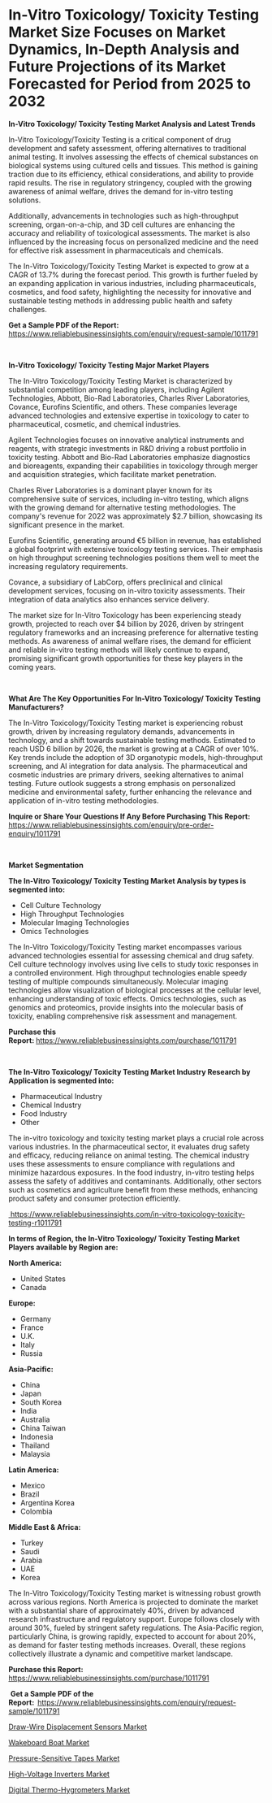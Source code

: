 <p><h1>In-Vitro Toxicology/ Toxicity Testing Market Size Focuses on Market Dynamics, In-Depth Analysis and Future Projections of its Market Forecasted for Period from 2025 to 2032</h1></p><p><strong>In-Vitro Toxicology/ Toxicity Testing Market Analysis and Latest Trends</strong></p>
<p><p>In-Vitro Toxicology/Toxicity Testing is a critical component of drug development and safety assessment, offering alternatives to traditional animal testing. It involves assessing the effects of chemical substances on biological systems using cultured cells and tissues. This method is gaining traction due to its efficiency, ethical considerations, and ability to provide rapid results. The rise in regulatory stringency, coupled with the growing awareness of animal welfare, drives the demand for in-vitro testing solutions. </p><p>Additionally, advancements in technologies such as high-throughput screening, organ-on-a-chip, and 3D cell cultures are enhancing the accuracy and reliability of toxicological assessments. The market is also influenced by the increasing focus on personalized medicine and the need for effective risk assessment in pharmaceuticals and chemicals. </p><p>The In-Vitro Toxicology/Toxicity Testing Market is expected to grow at a CAGR of 13.7% during the forecast period. This growth is further fueled by an expanding application in various industries, including pharmaceuticals, cosmetics, and food safety, highlighting the necessity for innovative and sustainable testing methods in addressing public health and safety challenges.</p></p>
<p><strong>Get a Sample PDF of the Report:&nbsp;</strong> <a href="https://www.reliablebusinessinsights.com/enquiry/request-sample/1011791?utm_campaign=101&utm_medium=2&utm_source=Github&utm_content=ia&utm_term=30032025&utm_id=in-vitro-toxicology-toxicity-testing">https://www.reliablebusinessinsights.com/enquiry/request-sample/1011791</a></p>
<p>&nbsp;</p>
<p><strong>In-Vitro Toxicology/ Toxicity Testing Major Market Players</strong></p>
<p><p>The In-Vitro Toxicology/Toxicity Testing Market is characterized by substantial competition among leading players, including Agilent Technologies, Abbott, Bio-Rad Laboratories, Charles River Laboratories, Covance, Eurofins Scientific, and others. These companies leverage advanced technologies and extensive expertise in toxicology to cater to pharmaceutical, cosmetic, and chemical industries.</p><p>Agilent Technologies focuses on innovative analytical instruments and reagents, with strategic investments in R&D driving a robust portfolio in toxicity testing. Abbott and Bio-Rad Laboratories emphasize diagnostics and bioreagents, expanding their capabilities in toxicology through merger and acquisition strategies, which facilitate market penetration.</p><p>Charles River Laboratories is a dominant player known for its comprehensive suite of services, including in-vitro testing, which aligns with the growing demand for alternative testing methodologies. The company's revenue for 2022 was approximately $2.7 billion, showcasing its significant presence in the market.</p><p>Eurofins Scientific, generating around €5 billion in revenue, has established a global footprint with extensive toxicology testing services. Their emphasis on high throughput screening technologies positions them well to meet the increasing regulatory requirements.</p><p>Covance, a subsidiary of LabCorp, offers preclinical and clinical development services, focusing on in-vitro toxicity assessments. Their integration of data analytics also enhances service delivery.</p><p>The market size for In-Vitro Toxicology has been experiencing steady growth, projected to reach over $4 billion by 2026, driven by stringent regulatory frameworks and an increasing preference for alternative testing methods. As awareness of animal welfare rises, the demand for efficient and reliable in-vitro testing methods will likely continue to expand, promising significant growth opportunities for these key players in the coming years.</p></p>
<p>&nbsp;</p>
<p><strong>What Are The Key Opportunities For In-Vitro Toxicology/ Toxicity Testing Manufacturers?</strong></p>
<p><p>The In-Vitro Toxicology/Toxicity Testing market is experiencing robust growth, driven by increasing regulatory demands, advancements in technology, and a shift towards sustainable testing methods. Estimated to reach USD 6 billion by 2026, the market is growing at a CAGR of over 10%. Key trends include the adoption of 3D organotypic models, high-throughput screening, and AI integration for data analysis. The pharmaceutical and cosmetic industries are primary drivers, seeking alternatives to animal testing. Future outlook suggests a strong emphasis on personalized medicine and environmental safety, further enhancing the relevance and application of in-vitro testing methodologies.</p></p>
<p><strong>Inquire or Share Your Questions If Any Before Purchasing This Report:</strong> <a href="https://www.reliablebusinessinsights.com/enquiry/pre-order-enquiry/1011791?utm_campaign=101&utm_medium=2&utm_source=Github&utm_content=ia&utm_term=30032025&utm_id=in-vitro-toxicology-toxicity-testing">https://www.reliablebusinessinsights.com/enquiry/pre-order-enquiry/1011791</a></p>
<p>&nbsp;</p>
<p><strong>Market Segmentation</strong></p>
<p><strong>The In-Vitro Toxicology/ Toxicity Testing Market Analysis by types is segmented into:</strong></p>
<p><ul><li>Cell Culture Technology</li><li>High Throughput Technologies</li><li>Molecular Imaging Technologies</li><li>Omics Technologies</li></ul></p>
<p><p>The In-Vitro Toxicology/Toxicity Testing market encompasses various advanced technologies essential for assessing chemical and drug safety. Cell culture technology involves using live cells to study toxic responses in a controlled environment. High throughput technologies enable speedy testing of multiple compounds simultaneously. Molecular imaging technologies allow visualization of biological processes at the cellular level, enhancing understanding of toxic effects. Omics technologies, such as genomics and proteomics, provide insights into the molecular basis of toxicity, enabling comprehensive risk assessment and management.</p></p>
<p><strong>Purchase this Report:&nbsp;</strong><a href="https://www.reliablebusinessinsights.com/purchase/1011791?utm_campaign=101&utm_medium=2&utm_source=Github&utm_content=ia&utm_term=30032025&utm_id=in-vitro-toxicology-toxicity-testing">https://www.reliablebusinessinsights.com/purchase/1011791</a></p>
<p>&nbsp;</p>
<p><strong>The In-Vitro Toxicology/ Toxicity Testing Market Industry Research by Application is segmented into:</strong></p>
<p><ul><li>Pharmaceutical Industry</li><li>Chemical Industry</li><li>Food Industry</li><li>Other</li></ul></p>
<p><p>The in-vitro toxicology and toxicity testing market plays a crucial role across various industries. In the pharmaceutical sector, it evaluates drug safety and efficacy, reducing reliance on animal testing. The chemical industry uses these assessments to ensure compliance with regulations and minimize hazardous exposures. In the food industry, in-vitro testing helps assess the safety of additives and contaminants. Additionally, other sectors such as cosmetics and agriculture benefit from these methods, enhancing product safety and consumer protection efficiently.</p></p>
<p><a href="https://www.reliablebusinessinsights.com/in-vitro-toxicology-toxicity-testing-r1011791?utm_campaign=101&utm_medium=2&utm_source=Github&utm_content=ia&utm_term=30032025&utm_id=in-vitro-toxicology-toxicity-testing">&nbsp;https://www.reliablebusinessinsights.com/in-vitro-toxicology-toxicity-testing-r1011791</a></p>
<p><strong>In terms of Region, the In-Vitro Toxicology/ Toxicity Testing Market Players available by Region are:</strong></p>
<p>
    <p> <strong> North America: </strong>
        <ul>
            <li>United States</li>
            <li>Canada</li>
        </ul>
        </p> 
    <p> <strong> Europe: </strong>
        <ul>
            <li>Germany</li>
            <li>France</li>
            <li>U.K.</li>
            <li>Italy</li>
            <li>Russia</li>
        </ul>
        </p> 
    <p> <strong> Asia-Pacific: </strong>
        <ul>
            <li>China</li>
            <li>Japan</li>
            <li>South Korea</li>
            <li>India</li>
            <li>Australia</li>
            <li>China Taiwan</li>
            <li>Indonesia</li>
            <li>Thailand</li>
            <li>Malaysia</li>
        </ul>
        </p> 
    <p> <strong> Latin America: </strong>
        <ul>
            <li>Mexico</li>
            <li>Brazil</li>
            <li>Argentina Korea</li>
            <li>Colombia</li>
        </ul>
        </p> 
    <p> <strong> Middle East & Africa: </strong>
        <ul>
            <li>Turkey</li>
            <li>Saudi</li>
            <li>Arabia</li>
            <li>UAE</li>
            <li>Korea</li>
        </ul>
    </p>
    </p>
<p><p>The In-Vitro Toxicology/Toxicity Testing market is witnessing robust growth across various regions. North America is projected to dominate the market with a substantial share of approximately 40%, driven by advanced research infrastructure and regulatory support. Europe follows closely with around 30%, fueled by stringent safety regulations. The Asia-Pacific region, particularly China, is growing rapidly, expected to account for about 20%, as demand for faster testing methods increases. Overall, these regions collectively illustrate a dynamic and competitive market landscape.</p></p>
<p><strong>Purchase this Report: </strong><a href="https://www.reliablebusinessinsights.com/purchase/1011791?utm_campaign=101&utm_medium=2&utm_source=Github&utm_content=ia&utm_term=30032025&utm_id=in-vitro-toxicology-toxicity-testing">https://www.reliablebusinessinsights.com/purchase/1011791</a></p>
<p>&nbsp;<strong>Get a Sample PDF of the Report:&nbsp;&nbsp;</strong><a href="https://www.reliablebusinessinsights.com/enquiry/request-sample/1011791?utm_campaign=101&utm_medium=2&utm_source=Github&utm_content=ia&utm_term=30032025&utm_id=in-vitro-toxicology-toxicity-testing">https://www.reliablebusinessinsights.com/enquiry/request-sample/1011791</a></p>
<p><strong></strong></p>
<p><p><a href="https://github.com/saimntamiki/Market-Research-Report-List-1/blob/main/draw-wire-displacement-sensors-market.md?utm_campaign=101&utm_medium=2&utm_source=Github&utm_content=ia&utm_term=30032025&utm_id=in-vitro-toxicology-toxicity-testing">Draw-Wire Displacement Sensors Market</a></p><p><a href="https://github.com/zymerivarrik6/Market-Research-Report-List-1/blob/main/wakeboard-boat-market.md?utm_campaign=101&utm_medium=2&utm_source=Github&utm_content=ia&utm_term=30032025&utm_id=in-vitro-toxicology-toxicity-testing">Wakeboard Boat Market</a></p><p><a href="https://github.com/skoppmerlib9/Market-Research-Report-List-1/blob/main/pressure-sensitive-tapes-market.md?utm_campaign=101&utm_medium=2&utm_source=Github&utm_content=ia&utm_term=30032025&utm_id=in-vitro-toxicology-toxicity-testing">Pressure-Sensitive Tapes Market</a></p><p><a href="https://github.com/bocksovers0r/Market-Research-Report-List-1/blob/main/high-voltage-inverters-market.md?utm_campaign=101&utm_medium=2&utm_source=Github&utm_content=ia&utm_term=30032025&utm_id=in-vitro-toxicology-toxicity-testing">High-Voltage Inverters Market</a></p><p><a href="https://github.com/messonmengen75/Market-Research-Report-List-1/blob/main/digital-thermo-hygrometers-market.md?utm_campaign=101&utm_medium=2&utm_source=Github&utm_content=ia&utm_term=30032025&utm_id=in-vitro-toxicology-toxicity-testing">Digital Thermo-Hygrometers Market</a></p></p>